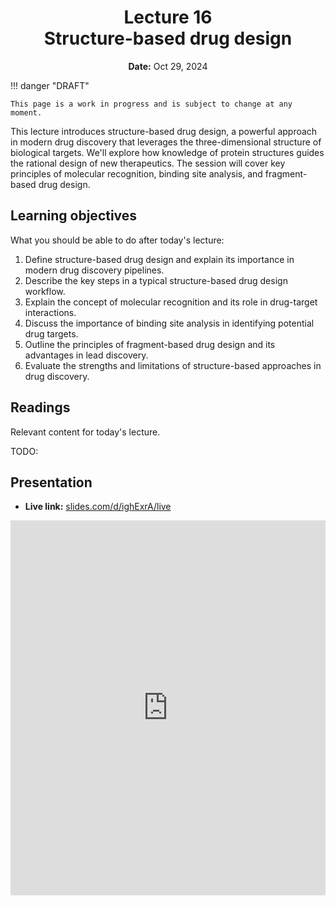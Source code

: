 <h1 align="center">
<b>Lecture 16</b><br>
Structure-based drug design
</h1>
<p align="center">
<b>Date:</b> Oct 29, 2024
</p>

!!! danger "DRAFT"

    This page is a work in progress and is subject to change at any moment.

This lecture introduces structure-based drug design, a powerful approach in modern drug discovery that leverages the three-dimensional structure of biological targets.
We'll explore how knowledge of protein structures guides the rational design of new therapeutics.
The session will cover key principles of molecular recognition, binding site analysis, and fragment-based drug design.

## Learning objectives

What you should be able to do after today's lecture:

1.  Define structure-based drug design and explain its importance in modern drug discovery pipelines.
2.  Describe the key steps in a typical structure-based drug design workflow.
3.  Explain the concept of molecular recognition and its role in drug-target interactions.
4.  Discuss the importance of binding site analysis in identifying potential drug targets.
5.  Outline the principles of fragment-based drug design and its advantages in lead discovery.
6.  Evaluate the strengths and limitations of structure-based approaches in drug discovery.

## Readings

Relevant content for today's lecture.

TODO:

## Presentation

<!-- -   **View:** [slides.com/aalexmmaldonado/biosc1540-l16](https://slides.com/aalexmmaldonado/biosc1540-l16) -->
-   **Live link:** [slides.com/d/ighExrA/live](https://slides.com/d/ighExrA/live)
<!-- -   **Download:** [biosc1540-l16.pdf](/lectures/16/biosc1540-l16.pdf) -->

<iframe src="https://slides.com/aalexmmaldonado/biosc1540-l16/embed?byline=hidden&share=hidden" width="100%" height="600" title="BIOSC 1540: Lecture 16" scrolling="no" frameborder="0" webkitallowfullscreen mozallowfullscreen allowfullscreen></iframe>
